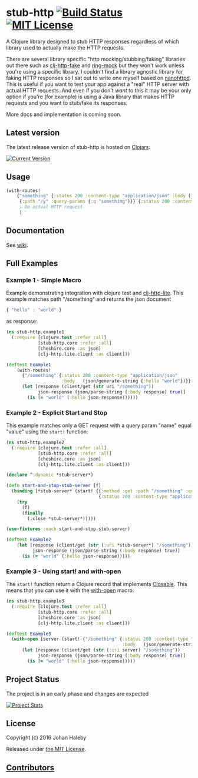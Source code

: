 # stub-http [![Build Status](https://img.shields.io/travis/johanhaleby/stub-http.svg?style=flat)](https://travis-ci.org/johanhaleby/stub-http) [![MIT License](https://img.shields.io/badge/license-MIT-brightgreen.svg?style=flat)](https://www.tldrlegal.com/l/mit)

A Clojure library designed to stub HTTP responses regardless of which library used to actually make the HTTP requests.
  
There are several library specific "http mocking/stubbing/faking" libraries out there such as [clj-http-fake](https://github.com/myfreeweb/clj-http-fake) and 
[ring-mock](https://github.com/ring-clojure/ring-mock) but they won't work unless you're using a specific library. I couldn't find a library agnostic library for 
faking HTTP responses so I sat out to write one myself based on [nanohttpd](https://github.com/NanoHttpd/nanohttpd). This is useful
if you want to test your app against a "real" HTTP server with actual HTTP requests. And even if you don't _want_ to this it may be your only
option if you're (for example) is using a Java library that makes HTTP requests and you want to stub/fake its responses.

More docs and implementation is coming soon.

## Latest version

The latest release version of stub-http is hosted on [Clojars](https://clojars.org):

[![Current Version](https://clojars.org/se.haleby/stub-http/latest-version.svg)](https://clojars.org/se.haleby/stub-http)

## Usage

```clojure
(with-routes! 
	{"something" {:status 200 :content-type "application/json" :body (json/generate-string {:hello "world"})}
	 {:path "/y" :query-params {:q "something")}} {:status 200 :content-type "application/json" :body  (json/generate-string {:hello "brave new world"})}}
	 ; Do actual HTTP request
	 )
```

## Documentation

See [wiki](https://github.com/johanhaleby/stub-http/wiki).

## Full Examples

### Example 1 - Simple Macro
Example demonstrating integration with clojure test and [clj-http-lite](https://github.com/hiredman/clj-http-lite). 
This example matches path "/something" and returns the json document
     
```javascript
{ "hello" : "world" }
```

as response: 

```clojure
(ns stub-http.example1
  (:require [clojure.test :refer :all]
            [stub-http.core :refer :all]
            [cheshire.core :as json]
            [clj-http.lite.client :as client]))

(deftest Example1  
    (with-routes!
      {"/something" {:status 200 :content-type "application/json"
                     :body   (json/generate-string {:hello "world"})}}
      (let [response (client/get (str uri "/something"))
            json-response (json/parse-string (:body response) true)]
        (is (= "world" (:hello json-response))))))
```

### Example 2 - Explicit Start and Stop

This example matches only a GET request with a query param "name" equal "value" using the `start!` function:

```clojure
(ns stub-http.example2
  (:require [clojure.test :refer :all]
            [stub-http.core :refer :all]
            [cheshire.core :as json]
            [clj-http.lite.client :as client]))

(declare ^:dynamic *stub-server*)

(defn start-and-stop-stub-server [f]
  (binding [*stub-server* (start! {{:method :get :path "/something" :query-params {:name "value"}}
                                   {:status 200 :content-type "application/json" :body (json/generate-string {:hello "world"})}})]
    (try
      (f)
      (finally
        (.close *stub-server*)))))

(use-fixtures :each start-and-stop-stub-server)

(deftest Example2
    (let [response (client/get (str (:uri *stub-server*) "/something"))
          json-response (json/parse-string (:body response) true)]
      (is (= "world" (:hello json-response)))))
```

### Example 3 - Using start! and with-open

The `start!` function return a Clojure record that implements [Closable](https://docs.oracle.com/javase/8/docs/api/java/io/Closeable.html). 
This means that you can use it with the [with-open](https://clojuredocs.org/clojure.core/with-open) macro:
  
```clojure
(ns stub-http.example3
  (:require [clojure.test :refer :all]
            [stub-http.core :refer :all]
            [cheshire.core :as json]
            [clj-http.lite.client :as client]))

(deftest Example3
  (with-open [server (start! {"/something" {:status 200 :content-type "application/json"
                                            :body   (json/generate-string {:hello "world"})}})]
      (let [response (client/get (str (:uri server) "/something"))
            json-response (json/parse-string (:body response) true)]
        (is (= "world" (:hello json-response)))))
```

## Project Status

The project is in an early phase and changes are expected

[![Project Stats](https://www.openhub.net/p/stub-http/widgets/project_thin_badge.gif)](https://www.openhub.net/p/stub-http)

## License

Copyright (c) 2016 Johan Haleby

Released under [the MIT License](http://www.opensource.org/licenses/mit-license.php).

## [Contributors](https://github.com/johanhaleby/stub-http/contributors)
